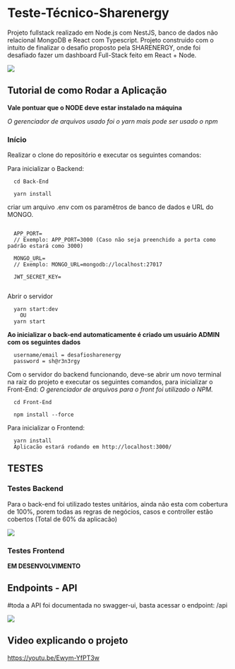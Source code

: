 # Teste-Técnico-Sharenergy
                                                                                                                 
Projeto fullstack realizado em Node.js com NestJS, banco de dados não relacional MongoDB e React com Typescript. Projeto construido com o intuito de finalizar o desafio proposto pela SHARENERGY, onde foi desafiado fazer um dashboard Full-Stack feito em React + Node. </br>

![](https://github.com/biixin/sharenergy-image/blob/main/20230125_085656.gif)

## Tutorial de como Rodar a Aplicação

**Vale pontuar que o NODE deve estar instalado na máquina**

_O gerenciador de arquivos usado foi o yarn mais pode ser usado o npm_

### Início

Realizar o clone do repositório e executar os seguintes comandos:

Para inicializar o Backend:

```shell
  cd Back-End
```

```shell
  yarn install
```

criar um arquivo .env com os paramêtros de banco de dados e URL do MONGO.

```shell

  APP_PORT=
  // Exemplo: APP_PORT=3000 (Caso não seja preenchido a porta como padrão estará como 3000)
  
  MONGO_URL=
  // Exemplo: MONGO_URL=mongodb://localhost:27017

  JWT_SECRET_KEY=
  
```



Abrir o servidor

```shell
  yarn start:dev
	OU
  yarn start
```

**Ao inicializar o back-end automaticamente é criado um usuário ADMIN com os seguintes dados**
```shell
  username/email = desafiosharenergy
  password = sh@r3n3rgy
```

Com o servidor do backend funcionando, deve-se abrir um novo terminal na raiz do projeto e executar os seguintes comandos, para inicializar o Front-End:
_O gerenciador de arquivos para o front foi utilizado o NPM._

```shell
  cd Front-End
```

```shell
  npm install --force
```

Para inicializar o Frontend:


```shell
  yarn install
  Aplicacão estará rodando em http://localhost:3000/
```

## TESTES

### Testes Backend

Para o back-end foi utilizado testes unitários, ainda não esta com cobertura de 100%, porem todas as regras de negócios, casos e controller estão cobertos
(Total de 60% da aplicacão) <br />

![](https://user-images.githubusercontent.com/113357477/213822947-906cfc79-ea9f-423d-979b-8a12d364e4e0.png)

### Testes Frontend

**EM DESENVOLVIMENTO**

## Endpoints - API

#toda a API foi documentada no swagger-ui, basta acessar o endpoint: /api

![](https://user-images.githubusercontent.com/113357477/213822168-75a465b1-8954-443f-8951-947279121a55.png)

## Video explicando o projeto
https://youtu.be/Ewym-YfPT3w



